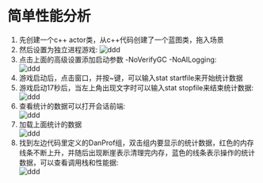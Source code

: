 # 简单性能分析
1. 先创建一个c++ actor类，从c++代码创建了一个蓝图类，拖入场景
2. 然后设置为独立进程游戏:
![ddd](/img/step1.png)
2. 点击上面的高级设置添加启动参数 -NoVerifyGC -NoAILogging:  
![ddd](/img/step2.png)
3. 游戏启动后，点击窗口，并按~键，可以输入stat startfile来开始统计数据
4. 游戏启动17秒后，当左上角出现文字时可以输入stat stopfile来结束统计数据:  
![ddd](/img/step6.png)
5. 查看统计的数据可以打开会话前端:  
![ddd](/img/step3.png)
6. 加载上面统计的数据  
![ddd](/img/step4.png)
7. 找到左边代码里定义的DanProf组，双击组内要显示的统计数据，红色的内存线条不断上升，并随后出现断崖表示清理完内存，蓝色的线条表示操作的统计数据，可以查看调用栈和性能据:  
![ddd](/img/stat.png)